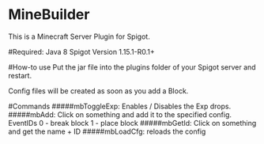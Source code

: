 # MineBuilder

This is a Minecraft Server Plugin for Spigot.

#Required:
Java 8
Spigot Version 1.15.1-R0.1+

#How-to use
Put the jar file into the plugins folder of your Spigot server and restart.

Config files will be created as soon as you add a Block.

#Commands
#####mbToggleExp:
    Enables / Disables the Exp drops.
#####mbAdd:
    Click on something and add it to the specified config. EventIDs  0 - break block  1 - place block
#####mbGetId:
    Click on something and get the name + ID
#####mbLoadCfg:
    reloads the config      